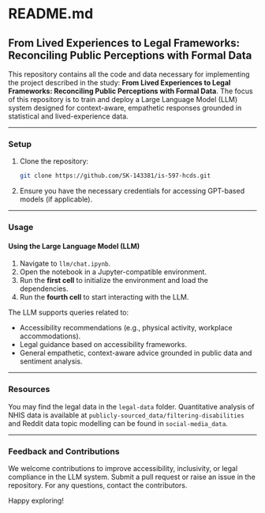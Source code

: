 # README.md

## From Lived Experiences to Legal Frameworks: Reconciling Public Perceptions with Formal Data

This repository contains all the code and data necessary for implementing the project described in the study: **From Lived Experiences to Legal Frameworks: Reconciling Public Perceptions with Formal Data**. The focus of this repository is to train and deploy a Large Language Model (LLM) system designed for context-aware, empathetic responses grounded in statistical and lived-experience data.

---
### **Setup**

1. Clone the repository:
   ```bash
   git clone https://github.com/SK-143381/is-597-hcds.git
   ```
2. Ensure you have the necessary credentials for accessing GPT-based models (if applicable).

---

### **Usage**

#### **Using the Large Language Model (LLM)**

1. Navigate to `llm/chat.ipynb`.
2. Open the notebook in a Jupyter-compatible environment.
3. Run the **first cell** to initialize the environment and load the dependencies.
4. Run the **fourth cell** to start interacting with the LLM.

The LLM supports queries related to:
- Accessibility recommendations (e.g., physical activity, workplace accommodations).
- Legal guidance based on accessibility frameworks.
- General empathetic, context-aware advice grounded in public data and sentiment analysis.

---
### Resources

You may find the legal data in the `legal-data` folder. Quantitative analysis of NHIS data is available at `publicly-sourced_data/filtering-disabilities` and Reddit data topic modelling can be found in `social-media_data`.

---
### **Feedback and Contributions**

We welcome contributions to improve accessibility, inclusivity, or legal compliance in the LLM system. Submit a pull request or raise an issue in the repository. For any questions, contact the contributors.

Happy exploring!
